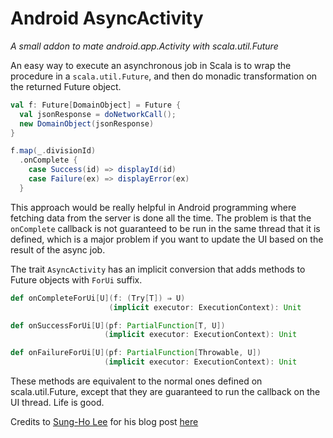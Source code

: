 Android AsyncActivity
=====================
*A small addon to mate android.app.Activity with scala.util.Future*

An easy way to execute an asynchronous job in Scala is to wrap the procedure in a `scala.util.Future`, and then do 
monadic transformation on the returned Future object.

```scala
val f: Future[DomainObject] = Future {
  val jsonResponse = doNetworkCall();
  new DomainObject(jsonResponse)
}

f.map(_.divisionId)
  .onComplete {
    case Success(id) => displayId(id)
    case Failure(ex) => displayError(ex)
  }
```

This approach would be really helpful in Android programming where fetching data from the server is done all the 
time. The problem is that the `onComplete` callback is not guaranteed to be run in the same thread that it is 
defined, which is a major problem if you want to update the UI based on the result of the async job.

The trait `AsyncActivity` has an implicit conversion that adds methods to Future objects with `ForUi` suffix.

```scala
def onCompleteForUi[U](f: (Try[T]) ⇒ U)
                      (implicit executor: ExecutionContext): Unit

def onSuccessForUi[U](pf: PartialFunction[T, U])
                     (implicit executor: ExecutionContext): Unit

def onFailureForUi[U](pf: PartialFunction[Throwable, U])
                     (implicit executor: ExecutionContext): Unit
```

These methods are equivalent to the normal ones defined on scala.util.Future, except that they are guaranteed to run 
the callback on the UI thread. Life is good.

Credits to [Sung-Ho Lee](https://github.com/pocorall) for his blog post [here](http://blog.scaloid.org/2013/11/using-scalaconcurrentfuture-in-android.html)
